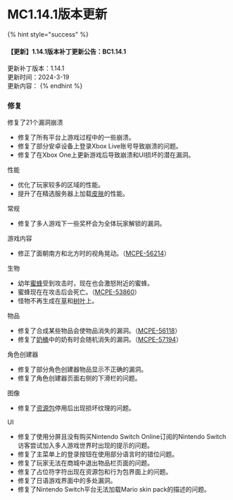 # MC1.14.1版本更新

{% hint style="success" %}
#### 【更新】1.14.1版本补丁更新公告：BC1.14.1

&#x20; 更新补丁版本：1.14.1\
&#x20; 更新时间：2024-3-19\
&#x20; 更新内容：
{% endhint %}

### 修复

修复了21个漏洞崩溃

* 修复了所有平台上游戏过程中的一些崩溃。
* 修复了部分安卓设备上登录Xbox Live账号导致崩溃的问题。
* 修复了在Xbox One上更新游戏后导致崩溃和UI损坏的潜在漏洞。

性能

* 优化了玩家较多的区域的性能。
* 提升了在精选服务器上加载[皮肤](https://zh.minecraft.wiki/w/%E7%9A%AE%E8%82%A4)的性能。

常规

* 修复了多人游戏下一些奖杯会为全体玩家解锁的漏洞。

游戏内容

* 修正了面朝南方和北方时的视角晃动。（[MCPE-56214](https://bugs.mojang.com/browse/MCPE-56214)）

生物

* 幼年[蜜蜂](https://zh.minecraft.wiki/w/%E8%9C%9C%E8%9C%82)受到攻击时，现在也会激怒附近的蜜蜂。
* 蜜蜂现在在攻击后会死亡。（[MCPE-53860](https://bugs.mojang.com/browse/MCPE-53860)）
* 怪物不再生成在[草](https://zh.minecraft.wiki/w/%E8%8D%89)和[树叶](https://zh.minecraft.wiki/w/%E6%A0%91%E5%8F%B6)上。

物品

* 修复了合成某些物品会使物品消失的漏洞。（[MCPE-56118](https://bugs.mojang.com/browse/MCPE-56118)）
* 修复了[奶桶](https://zh.minecraft.wiki/w/%E5%A5%B6%E6%A1%B6)中的奶有时会随机消失的漏洞。（[MCPE-57194](https://bugs.mojang.com/browse/MCPE-57194)）

角色创建器

* 修复了部分角色创建器物品显示不正确的漏洞。
* 修复了角色创建器页面右侧的下滑栏的问题。

图像

* 修复了[资源包](https://zh.minecraft.wiki/w/%E8%B5%84%E6%BA%90%E5%8C%85)停用后出现损坏纹理的问题。

UI

* 修复了使用分屏且没有购买Nintendo Switch Online订阅的Nintendo Switch访客尝试加入多人游戏世界时出现的提示的问题。
* 修复了主菜单上的登录按钮在使用部分语言时的错位问题。
* 修复了玩家无法在商城中退出物品栏页面的问题。
* 修复了占位符字符出现在资源包和行为包界面上的问题。
* 修复了日语游戏界面中的多处漏洞。
* 修复了Nintendo Switch平台无法加载Mario skin pack的描述的问题。
